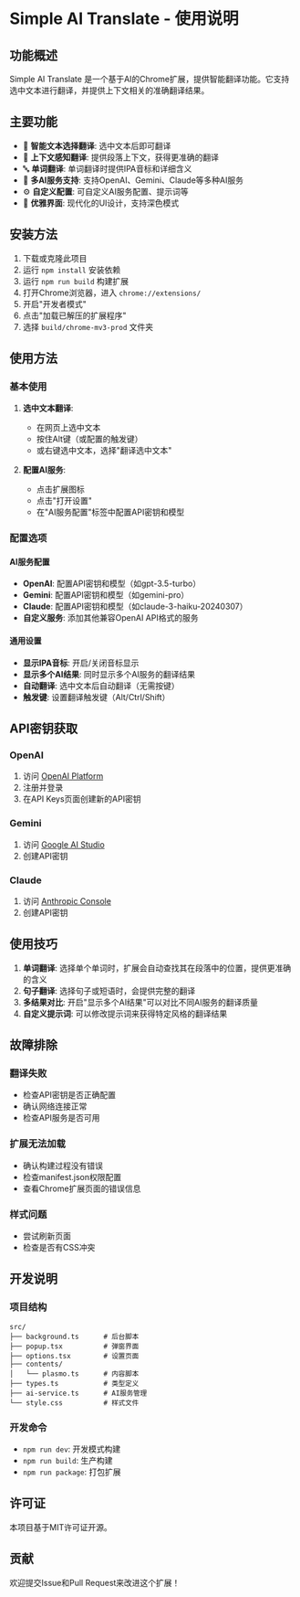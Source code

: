 # Simple AI Translate - 使用说明

## 功能概述

Simple AI Translate 是一个基于AI的Chrome扩展，提供智能翻译功能。它支持选中文本进行翻译，并提供上下文相关的准确翻译结果。

## 主要功能

- 🎯 **智能文本选择翻译**: 选中文本后即可翻译
- 🧠 **上下文感知翻译**: 提供段落上下文，获得更准确的翻译
- 🔤 **单词翻译**: 单词翻译时提供IPA音标和详细含义
- 🤖 **多AI服务支持**: 支持OpenAI、Gemini、Claude等多种AI服务
- ⚙️ **自定义配置**: 可自定义AI服务配置、提示词等
- 🎨 **优雅界面**: 现代化的UI设计，支持深色模式

## 安装方法

1. 下载或克隆此项目
2. 运行 `npm install` 安装依赖
3. 运行 `npm run build` 构建扩展
4. 打开Chrome浏览器，进入 `chrome://extensions/`
5. 开启"开发者模式"
6. 点击"加载已解压的扩展程序"
7. 选择 `build/chrome-mv3-prod` 文件夹

## 使用方法

### 基本使用

1. **选中文本翻译**:
   - 在网页上选中文本
   - 按住Alt键（或配置的触发键）
   - 或右键选中文本，选择"翻译选中文本"

2. **配置AI服务**:
   - 点击扩展图标
   - 点击"打开设置"
   - 在"AI服务配置"标签中配置API密钥和模型

### 配置选项

#### AI服务配置
- **OpenAI**: 配置API密钥和模型（如gpt-3.5-turbo）
- **Gemini**: 配置API密钥和模型（如gemini-pro）
- **Claude**: 配置API密钥和模型（如claude-3-haiku-20240307）
- **自定义服务**: 添加其他兼容OpenAI API格式的服务

#### 通用设置
- **显示IPA音标**: 开启/关闭音标显示
- **显示多个AI结果**: 同时显示多个AI服务的翻译结果
- **自动翻译**: 选中文本后自动翻译（无需按键）
- **触发键**: 设置翻译触发键（Alt/Ctrl/Shift）

## API密钥获取

### OpenAI
1. 访问 [OpenAI Platform](https://platform.openai.com/)
2. 注册并登录
3. 在API Keys页面创建新的API密钥

### Gemini
1. 访问 [Google AI Studio](https://aistudio.google.com/)
2. 创建API密钥

### Claude
1. 访问 [Anthropic Console](https://console.anthropic.com/)
2. 创建API密钥

## 使用技巧

1. **单词翻译**: 选择单个单词时，扩展会自动查找其在段落中的位置，提供更准确的含义
2. **句子翻译**: 选择句子或短语时，会提供完整的翻译
3. **多结果对比**: 开启"显示多个AI结果"可以对比不同AI服务的翻译质量
4. **自定义提示词**: 可以修改提示词来获得特定风格的翻译结果

## 故障排除

### 翻译失败
- 检查API密钥是否正确配置
- 确认网络连接正常
- 检查API服务是否可用

### 扩展无法加载
- 确认构建过程没有错误
- 检查manifest.json权限配置
- 查看Chrome扩展页面的错误信息

### 样式问题
- 尝试刷新页面
- 检查是否有CSS冲突

## 开发说明

### 项目结构
```
src/
├── background.ts      # 后台脚本
├── popup.tsx          # 弹窗界面
├── options.tsx        # 设置页面
├── contents/
│   └── plasmo.ts      # 内容脚本
├── types.ts           # 类型定义
├── ai-service.ts      # AI服务管理
└── style.css          # 样式文件
```

### 开发命令
- `npm run dev`: 开发模式构建
- `npm run build`: 生产构建
- `npm run package`: 打包扩展

## 许可证

本项目基于MIT许可证开源。

## 贡献

欢迎提交Issue和Pull Request来改进这个扩展！